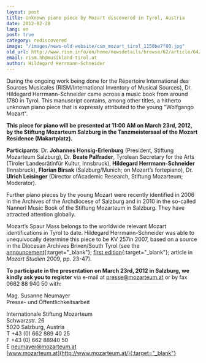 ```yaml
---
layout: post
title: Unknown piano piece by Mozart discovered in Tyrol, Austria
date: 2012-02-28
lang: en
post: true
category: rediscovered
image: "/images/news-old-website/csm_mozart_tirol_1158be7f80.jpg"
old_url: http://www.rism.info/en/home/newsdetails/browse/62/article/64/unknown-piano-piece-by-mozart-discovered-in-tyrol-austria.html
email: rism.hh@musikland-tirol.at
author: Hildegard Herrmann-Schneider
---
```


During the ongoing work being done for the Répertoire International des Sources Musicales (RISM/International Inventory of Musical Sources), Dr. Hildegard Herrmann-Schneider came across a music book from around 1780 in Tyrol. This manuscript contains, among other titles, a hitherto unknown piano piece that is expressly attributed to the young "Wolfgango Mozart".

**This piece for piano will be presented at 11:00 AM on March 23rd, 2012, by the Stiftung Mozarteum Salzburg in the Tanzmeistersaal of the Mozart Residence (Makartplatz).**  

**Participants**: Dr. **Johannes Honsig-Erlenburg** (President, Stiftung Mozarteum Salzburg), Dr. **Beate Palfrader**, Tyrolean Secretary for the Arts (Tiroler Landesrätinfür Kultur, Innsbruck), **Hildegard Herrmann-Schneider** (Innsbruck), **Florian Birsak** (Salzburg/Munich; on Mozart’s fortepiano), Dr. **Ulrich Leisinger** (Director ofAcademic Research, Stiftung Mozarteum; Moderator).

Further piano pieces by the young Mozart were recently identified in 2006 in the Archives of the Archdiocese of Salzburg and in 2010 in the so-called Nannerl Music Book of the Stiftung Mozarteum in Salzburg. They have attracted attention globally.

Mozart’s Spaur Mass belongs to the worldwide relevant Mozart identifications in Tyrol to date. Hildegard Herrmann-Schneider was able to unequivocally determine this piece to be KV 257in 2007, based on a source in the Diocesan Archives Brixen/South Tyrol (see the [announcement](http://forschung.musikland-tirol.at/content/unbekanntesklavierstueck/){:target="_blank"}; [first edition](http://www.musikland-tirol.at/html/html/musikedition/mozartwa.html){:target="_blank"}; article in _Mozart Studien_ 2009, pp. 23-47).

**To participate in the presentation on March 23rd, 2012 in Salzburg, we kindly ask you to register** via e-mail at presse@mozarteum.at or by fax 0662 88 940 50 with:

Mag. Susanne Neumayer  
Presse- und Öffentlichkeitsarbeit  

Internationale Stiftung Mozarteum  
Schwarzstr. 26  
5020 Salzburg, Austria  
T +43 (0) 662 889 40 25  
F +43 (0) 662 88940 50  
E [neumayer@mozarteum.at](mailto:neumayer@mozarteum.at)  
[www.mozarteum.at](http://www.mozarteum.at/){:target="_blank"}
